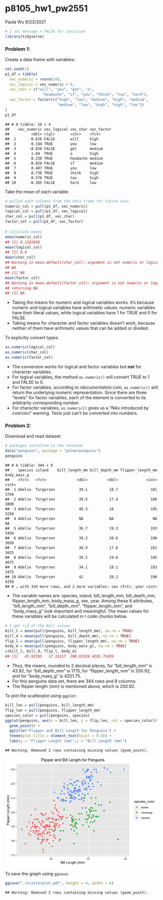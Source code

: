 p8105\_hw1\_pw2551
================
Paula Wu
9/23/2021

``` r
# I set message = FALSE for concision
library(tidyverse)
```

### **Problem 1**:

Create a data frame with variables:

``` r
set.seed(1) 
p1_df = tibble(
  vec_numeric = rnorm(10),
  vec_logical = vec_numeric > 0,
  vec_char = c("will", "you", "get", "a", 
                 "headache", "if", "you", "think", "too", "hard"),
  vec_factor = factor(c("high", "low", "medium", "high", "medium", 
                        "medium", "low", "high", "high", "low"))
)
p1_df
```

    ## # A tibble: 10 × 4
    ##    vec_numeric vec_logical vec_char vec_factor
    ##          <dbl> <lgl>       <chr>    <fct>     
    ##  1      -0.626 FALSE       will     high      
    ##  2       0.184 TRUE        you      low       
    ##  3      -0.836 FALSE       get      medium    
    ##  4       1.60  TRUE        a        high      
    ##  5       0.330 TRUE        headache medium    
    ##  6      -0.820 FALSE       if       medium    
    ##  7       0.487 TRUE        you      low       
    ##  8       0.738 TRUE        think    high      
    ##  9       0.576 TRUE        too      high      
    ## 10      -0.305 FALSE       hard     low

Take the mean of each variable:

``` r
# pulled each columns from the data frame for future uses
numeric_col = pull(p1_df, vec_numeric)
logical_col = pull(p1_df, vec_logical)
char_col = pull(p1_df, vec_char)
factor_col = pull(p1_df, vec_factor)

# calculate means
mean(numeric_col)
## [1] 0.1322028
mean(logical_col)
## [1] 0.6
mean(char_col)
## Warning in mean.default(char_col): argument is not numeric or logical: returning
## NA
## [1] NA
mean(factor_col)
## Warning in mean.default(factor_col): argument is not numeric or logical:
## returning NA
## [1] NA
```

-   Taking the means for numeric and logical variables works. It’s
    because numeric and logical variables have arithmetic values:
    numeric variables have their literal values, while logical variables
    have 1 for TRUE and 0 for FALSE. <br>
-   Taking means for character and factor variables doesn’t work,
    because neither of them have arithmetic values that can be added or
    divided. <br>

To explicitly convert types:

``` r
as.numeric(logical_col)
as.numeric(char_col)
as.numeric(factor_col)
```

-   The conversion works for logical and factor variables but **not**
    for character variables. <br>
-   For logical variables, the method `as.numeric()` will convert TRUE
    to 1 and FALSE to 0. <br>
-   For factor variables, according to *rdocumentation.com*,
    `as.numeric()` will return the underlying numeric representation.
    Since there are three “levels” for factor variables, each of the
    element is converted to its arbitrarily corresponding number. <br>
-   For character variables, `as.numeric()` gives us a “NAs introduced
    by coercion” warning. Texts just can’t be converted into numbers.
    <br>

### **Problem 2**:

Download and read dataset:

``` r
# packages installed in the terminal
data("penguins", package = "palmerpenguins")
penguins
```

    ## # A tibble: 344 × 8
    ##    species island    bill_length_mm bill_depth_mm flipper_length_mm body_mass_g
    ##    <fct>   <fct>              <dbl>         <dbl>             <int>       <int>
    ##  1 Adelie  Torgersen           39.1          18.7               181        3750
    ##  2 Adelie  Torgersen           39.5          17.4               186        3800
    ##  3 Adelie  Torgersen           40.3          18                 195        3250
    ##  4 Adelie  Torgersen           NA            NA                  NA          NA
    ##  5 Adelie  Torgersen           36.7          19.3               193        3450
    ##  6 Adelie  Torgersen           39.3          20.6               190        3650
    ##  7 Adelie  Torgersen           38.9          17.8               181        3625
    ##  8 Adelie  Torgersen           39.2          19.6               195        4675
    ##  9 Adelie  Torgersen           34.1          18.1               193        3475
    ## 10 Adelie  Torgersen           42            20.2               190        4250
    ## # … with 334 more rows, and 2 more variables: sex <fct>, year <int>

-   The variable names are: species, island, bill\_length\_mm,
    bill\_depth\_mm, flipper\_length\_mm, body\_mass\_g, sex, year.
    Among these 8 attributes, “bill\_length\_mm”, “bill\_depth\_mm”,
    “flipper\_length\_mm”, and “body\_mass\_g” look important and
    meaningful. The mean values for these variables will be calculated
    in r code chunks below. <br>

``` r
# I get rid of the Null values
bill_l = mean(pull(penguins, bill_length_mm), na.rm = TRUE)
bill_d = mean(pull(penguins, bill_depth_mm), na.rm = TRUE)
flip_l = mean(pull(penguins, flipper_length_mm), na.rm = TRUE)
body_m = mean(pull(penguins, body_mass_g), na.rm = TRUE)
c(bill_l, bill_d, flip_l, body_m)
## [1]   43.92193   17.15117  200.91520 4201.75439
```

-   Thus, the means, rounded to 2 decimal places, for “bill\_length\_mm”
    is 43.92, for “bill\_depth\_mm” is 17.15, for “flipper\_length\_mm”
    is 200.92, and for “body\_mass\_g” is 4201.75. <br>
-   For this penguins data set, there are 344 rows and 8 columns. <br>
-   The flipper length (mm) is mentioned above, which is 200.92. <br>

To plot the scatterplot using `ggplot`:

``` r
bill_len = pull(penguins, bill_length_mm)
flip_len = pull(penguins, flipper_length_mm)
species_color = pull(penguins, species)
ggplot(penguins, aes(x = bill_len, y = flip_len, col = species_color)) + 
  geom_point() + 
  ggtitle("Flipper and Bill Length for Penguins") +
  theme(plot.title = element_text(hjust = 0.5)) +
  labs(y = "Flipper Length (mm)",x = "Bill Length (mm)")
```

    ## Warning: Removed 2 rows containing missing values (geom_point).

![](p8105_hw1_pw2551_files/figure-gfm/unnamed-chunk-7-1.png)<!-- -->

To save the graph using `ggsave`:

``` r
ggsave("./scatterplot.pdf", height = 4, width = 6)
```

    ## Warning: Removed 2 rows containing missing values (geom_point).
